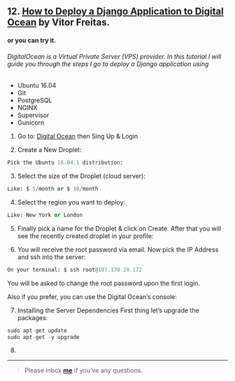 ## 12. [How to Deploy a Django Application to Digital Ocean](https://simpleisbetterthancomplex.com/tutorial/2016/10/14/how-to-deploy-to-digital-ocean.html) by Vitor Freitas.

#### or you can try it.

###### DigitalOcean is a Virtual Private Server (VPS) provider. In this tutorial I will guide you through the steps I go to deploy a Django application using 
* Ubuntu 16.04
* Git 
* PostgreSQL
* NGINX
* Supervisor
* Gunicorn

1. Go to: [Digital Ocean](https://www.digitalocean.com/) then Sing Up & Login

2. Create a New Droplet:
```python
Pick the Ubuntu 16.04.1 distribution:
```
3. Select the size of the Droplet (cloud server):
```python
Like: $ 5/month or $ 10/month
```
4. Select the region you want to deploy:
```python
Like: New York or London
```
5. Finally pick a name for the Droplet & click on Create. After that you will see the recently created droplet in your profile:

6. You will receive the root password via email. Now pick the IP Address and ssh into the server:
```python
On your terminal: $ ssh root@107.170.28.172
```
You will be asked to change the root password upon the first login.

Also if you prefer, you can use the Digital Ocean’s console:

7. Installing the Server Dependencies
First thing let’s upgrade the packages:
```python
sudo apt-get update
sudo apt-get -y upgrade
```

8. 

---

> Please inbox **[me](https://www.facebook.com/shoriot)** if you've any questions.